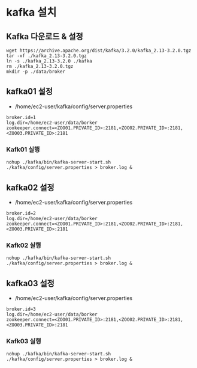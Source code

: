 # kafka 설치

## Kafka 다운로드 & 설정

```
wget https://archive.apache.org/dist/kafka/3.2.0/kafka_2.13-3.2.0.tgz
tar -xf ./kafka_2.13-3.2.0.tgz
ln -s ./kafka_2.13-3.2.0 ./kafka
rm ./kafka_2.13-3.2.0.tgz
mkdir -p ./data/broker
```

## kafka01 설정

- /home/ec2-user/kafka/config/server.properties 

```
broker.id=1
log.dir=/home/ec2-user/data/borker
zookeeper.connect=<ZOO01.PRIVATE_ID>:2181,<ZOO02.PRIVATE_ID>:2181,<ZOO03.PRIVATE_ID>:2181
```

### Kafk01 실행

```
nohup ./kafka/bin/kafka-server-start.sh ./kafka/config/server.properties > broker.log &
```

## kafka02 설정

- /home/ec2-user/kafka/config/server.properties 

```
broker.id=2
log.dir=/home/ec2-user/data/borker
zookeeper.connect=<ZOO01.PRIVATE_ID>:2181,<ZOO02.PRIVATE_ID>:2181,<ZOO03.PRIVATE_ID>:2181
```

### Kafk02 실행

```
nohup ./kafka/bin/kafka-server-start.sh ./kafka/config/server.properties > broker.log &
```

## kafka03 설정

- /home/ec2-user/kafka/config/server.properties 

```
broker.id=3
log.dir=/home/ec2-user/data/borker
zookeeper.connect=<ZOO01.PRIVATE_ID>:2181,<ZOO02.PRIVATE_ID>:2181,<ZOO03.PRIVATE_ID>:2181
```

### Kafk03 실행

```
nohup ./kafka/bin/kafka-server-start.sh ./kafka/config/server.properties > broker.log &
```
